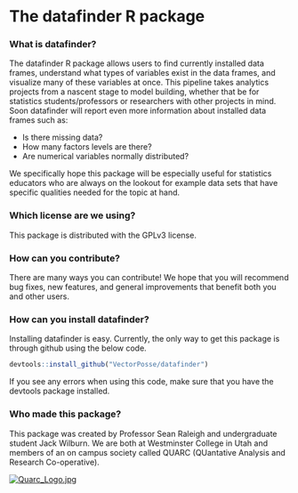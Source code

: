 # The datafinder R package

### What is datafinder?
The datafinder R package allows users to find currently installed data frames, understand what types of variables exist in the data frames, and visualize many of these variables at once. This pipeline takes analytics projects from a nascent stage to model building, whether that be for statistics students/professors or researchers with other projects in mind. Soon datafinder will report even more information about installed data frames such as:

* Is there missing data? 
* How many factors levels are there? 
* Are numerical variables normally distributed?
    
We specifically hope this package will be especially useful for statistics educators who are always on the lookout for example data sets that have specific qualities needed for the topic at hand.

### Which license are we using?
This package is distributed with the GPLv3 license. 

### How can you contribute?
There are many ways you can contribute! We hope that you will recommend bug fixes, new features, and general improvements that benefit both you and other users. 

### How can you install datafinder?
Installing datafinder is easy. Currently, the only way to get this package is through github using the below code.

``` r
devtools::install_github("VectorPosse/datafinder") 
```

If you see any errors when using this code, make sure that you have the devtools package installed.

### Who made this package?
This package was created by Professor Sean Raleigh and undergraduate student Jack Wilburn. We are both at Westminster College in Utah and members of an on campus society called QUARC (QUantative Analysis and Research Co-operative).

[![Quarc_Logo.jpg](https://s22.postimg.cc/czjv8y6f5/Quarc_Logo.jpg)](https://postimg.cc/image/nmdoedekd)
